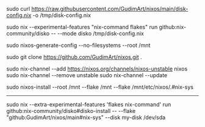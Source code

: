 sudo curl https://raw.githubusercontent.com/GudimArt/nixos/main/disk-config.nix -o /tmp/disk-config.nix

sudo nix --experimental-features "nix-command flakes" run github:nix-community/disko -- --mode disko /tmp/disk-config.nix

sudo nixos-generate-config --no-filesystems --root /mnt

sudo git clone https://github.com/GudimArt/nixos.git .

sudo nix-channel --add https://nixos.org/channels/nixos-unstable nixos 
sudo nix-channel --remove unstable
sudo nix-channel --update

sudo nixos-install --root /mnt --flake /mnt --flake /mnt/etc/nixos/.#nix-sys


----------

sudo nix --extra-experimental-features 'flakes nix-command' run github:nix-community/disko#disko-install -- --flake "github:GudimArt/nixos/main#nix-sys" --disk my-disk /dev/sda